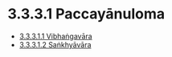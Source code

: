 

# 3.3.3.1 Paccayānuloma

* [3.3.3.1.1 Vibhaṅgavāra](3.3.3.1/3.3.3.1.1.md)
* [3.3.3.1.2 Saṅkhyāvāra](3.3.3.1/3.3.3.1.2.md)



